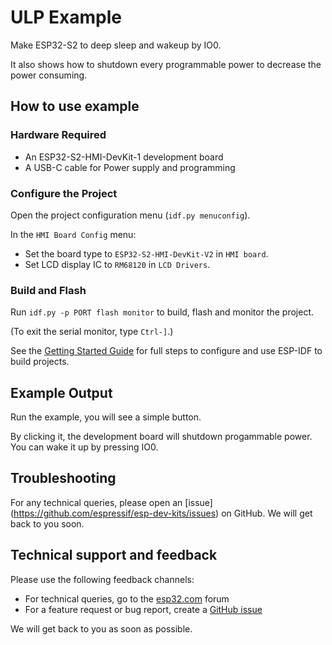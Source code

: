 # ULP Example

Make ESP32-S2 to deep sleep and wakeup by IO0.

It also shows how to shutdown every programmable power to decrease the power consuming.

## How to use example

### Hardware Required

* An ESP32-S2-HMI-DevKit-1 development board
* A USB-C cable for Power supply and programming

### Configure the Project

Open the project configuration menu (`idf.py menuconfig`). 

In the `HMI Board Config` menu:

* Set the board type to `ESP32-S2-HMI-DevKit-V2` in `HMI board`.
* Set LCD display IC to `RM68120` in `LCD Drivers`.

### Build and Flash

Run `idf.py -p PORT flash monitor` to build, flash and monitor the project.

(To exit the serial monitor, type ``Ctrl-]``.)

See the [Getting Started Guide](https://docs.espressif.com/projects/esp-idf/en/latest/get-started/index.html) for full steps to configure and use ESP-IDF to build projects.

## Example Output

Run the example, you will see a simple button.

By clicking it, the development board will shutdown progammable power. You can wake it up by pressing IO0.

## Troubleshooting

For any technical queries, please open an [issue] (https://github.com/espressif/esp-dev-kits/issues) on GitHub. We will get back to you soon.

## Technical support and feedback

Please use the following feedback channels:

* For technical queries, go to the [esp32.com](https://esp32.com/) forum
* For a feature request or bug report, create a [GitHub issue](https://github.com/espressif/esp-idf/issues)

We will get back to you as soon as possible.
